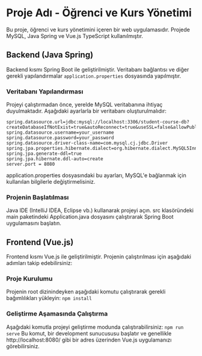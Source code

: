 # Proje Adı - Öğrenci ve Kurs Yönetimi

Bu proje, öğrenci ve kurs yönetimini içeren bir web uygulamasıdır. Projede MySQL, Java Spring ve Vue.js TypeScript kullanılmıştır.

## Backend (Java Spring)

Backend kısmı Spring Boot ile geliştirilmiştir. Veritabanı bağlantısı ve diğer gerekli yapılandırmalar `application.properties` dosyasında yapılmıştır.

### Veritabanı Yapılandırması

Projeyi çalıştırmadan önce, yerelde MySQL veritabanına ihtiyaç duyulmaktadır. Aşağıdaki ayarlarla bir veritabanı oluşturulmalıdır:

```properties
spring.datasource.url=jdbc:mysql://localhost:3306/student-course-db?createDatabaseIfNotExist=true&autoReconnect=true&useSSL=false&allowPublicKeyRetrieval=true&serverTimezone=UTC&useLegacyDatetimeCode=false
spring.datasource.username=your_username
spring.datasource.password=your_password
spring.datasource.driver-class-name=com.mysql.cj.jdbc.Driver
spring.jpa.properties.hibernate.dialect=org.hibernate.dialect.MySQL5InnoDBDialect
spring.jpa.generate-ddl=true
spring.jpa.hibernate.ddl-auto=create
server.port = 8080
```
application.properties dosyasındaki bu ayarları, MySQL'e bağlanmak için kullanılan bilgilerle değiştirmelisiniz.
### Projenin Başlatılması
Java IDE (IntelliJ IDEA, Eclipse vb.) kullanarak projeyi açın.
src klasöründeki main paketindeki Application.java dosyasını çalıştırarak Spring Boot uygulamasını başlatın.
## Frontend (Vue.js)
Frontend kısmı Vue.js ile geliştirilmiştir. Projenin çalıştırılması için aşağıdaki adımları takip edebilirsiniz:

### Proje Kurulumu
Projenin root dizinindeyken aşağıdaki komutu çalıştırarak gerekli bağımlılıkları yükleyin:
```npm install```
### Geliştirme Aşamasında Çalıştırma
Aşağıdaki komutla projeyi geliştirme modunda çalıştırabilirsiniz:
```npm run serve```
Bu komut, bir development sunucususu başlatır ve genellikle http://localhost:8080/ gibi bir adres üzerinden Vue.js uygulamanızı görebilirsiniz.
